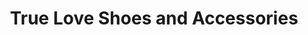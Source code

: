 ---
title: "True Love Shoes and Accessories"
url: /denver/true-love-shoes-and-accessories/
shop: Schuhe
---